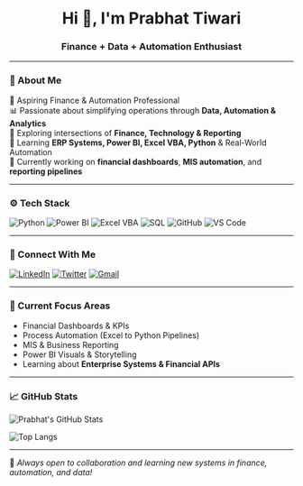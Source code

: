<h1 align="center">Hi 👋, I'm Prabhat Tiwari</h1>
<h3 align="center">Finance + Data + Automation Enthusiast</h3>

---

### 📌 About Me

🎯 Aspiring Finance & Automation Professional  
📊 Passionate about simplifying operations through **Data, Automation & Analytics**  
🧩 Exploring intersections of **Finance, Technology & Reporting**  
📎 Learning **ERP Systems, Power BI, Excel VBA, Python** & Real-World Automation  
🌱 Currently working on **financial dashboards**, **MIS automation**, and **reporting pipelines**

---

### ⚙️ Tech Stack

![Python](https://img.shields.io/badge/Python-3670A0?style=for-the-badge&logo=python&logoColor=yellow)
![Power BI](https://img.shields.io/badge/Power%20BI-F2C811?style=for-the-badge&logo=powerbi&logoColor=black)
![Excel VBA](https://img.shields.io/badge/Excel-VBA-217346?style=for-the-badge&logo=microsoft-excel&logoColor=white)
![SQL](https://img.shields.io/badge/SQL-025E8C?style=for-the-badge&logo=postgresql&logoColor=white)
![GitHub](https://img.shields.io/badge/GitHub-121013?style=for-the-badge&logo=github)
![VS Code](https://img.shields.io/badge/VSCode-007ACC?style=for-the-badge&logo=visual-studio-code)

---

### 🔗 Connect With Me

[![LinkedIn](https://img.shields.io/badge/LinkedIn-0A66C2?style=for-the-badge&logo=linkedin&logoColor=white)](https://www.linkedin.com/in/prabhat-tiwari-7388521a4/)
[![Twitter](https://img.shields.io/badge/Twitter-1DA1F2?style=for-the-badge&logo=twitter&logoColor=white)](https://twitter.com/prabhat_x1)
[![Gmail](https://img.shields.io/badge/Email-D14836?style=for-the-badge&logo=gmail&logoColor=white)](mailto:prabhat0111tiwari@gmail.com)

---

### 🧠 Current Focus Areas

- Financial Dashboards & KPIs  
- Process Automation (Excel to Python Pipelines)  
- MIS & Business Reporting  
- Power BI Visuals & Storytelling  
- Learning about **Enterprise Systems & Financial APIs**

---

### 📈 GitHub Stats

![Prabhat's GitHub Stats](https://github-readme-stats.vercel.app/api?username=prabhattiwari&show_icons=true&theme=radical&hide_border=true)

![Top Langs](https://github-readme-stats.vercel.app/api/top-langs/?username=prabhattiwari&layout=compact&theme=radical&hide_border=true)

---

🧭 *Always open to collaboration and learning new systems in finance, automation, and data!*
